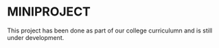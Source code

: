 # MINIPROJECT

This project has been done as part of our college curriculumn and is still under development. 
